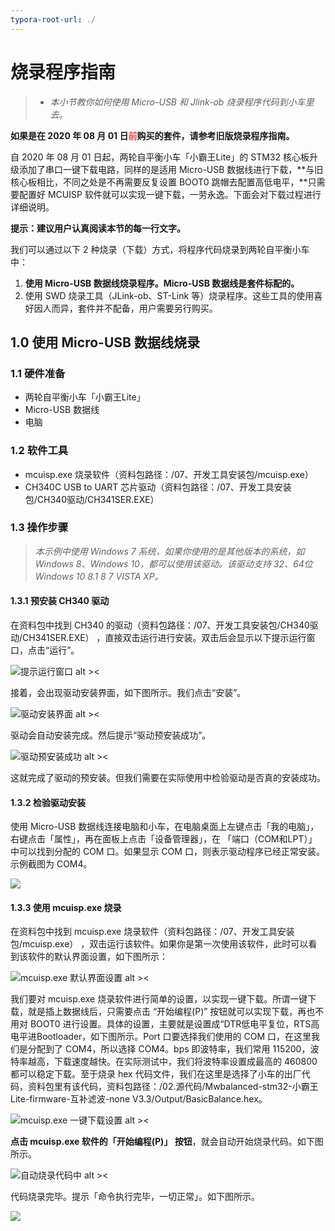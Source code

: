 ```yaml
---
typora-root-url: ./
---
```


# 烧录程序指南

> * *本小节教你如何使用 Micro-USB 和 Jlink-ob 烧录程序代码到小车里去。*

**如果是在 2020 年 08 月 01 日<font color="#FF4040">前</font>购买的套件，请参考旧版烧录程序指南。**

自 2020 年 08 月 01 日起，两轮自平衡小车「小霸王Lite」的 STM32 核心板升级添加了串口一键下载电路，同样的是适用 Micro-USB 数据线进行下载，**与旧核心板相比，不同之处是不再需要反复设置 BOOT0 跳帽去配置高低电平，**只需要配置好 MCUISP 软件就可以实现一键下载，一劳永逸。下面会对下载过程进行详细说明。

**提示：建议用户认真阅读本节的每一行文字。**

我们可以通过以下 2 种烧录（下载）方式，将程序代码烧录到两轮自平衡小车中：

1. **使用 Micro-USB 数据线烧录程序。Micro-USB 数据线是套件标配的。**
2. 使用 SWD 烧录工具（JLink-ob、ST-Link 等）烧录程序。这些工具的使用喜好因人而异，套件并不配备，用户需要另行购买。

## 1.0 使用 Micro-USB 数据线烧录

### 1.1 硬件准备

* 两轮自平衡小车「小霸王Lite」
* Micro-USB 数据线
* 电脑

### 1.2 软件工具

* mcuisp.exe 烧录软件（资料包路径：/07、开发工具安装包/mcuisp.exe）
* CH340C USB to UART 芯片驱动（资料包路径：/07、开发工具安装包/CH340驱动/CH341SER.EXE）

### 1.3 操作步骤

> *本示例中使用 Windows 7 系统，如果你使用的是其他版本的系统，如 Windows 8、Windows 10，都可以使用该驱动。该驱动支持 32、64位 Windows 10 8.1 8 7 VISTA XP。*

#### 1.3.1 预安装 CH340 驱动

在资料包中找到 CH340 的驱动（资料包路径：/07、开发工具安装包/CH340驱动/CH341SER.EXE） ，直接双击运行进行安装。双击后会显示以下提示运行窗口，点击“运行”。

![提示运行窗口 alt ><](/img/2020-07-23_173520.png)

接着，会出现驱动安装界面，如下图所示。我们点击“安装”。

![驱动安装界面 alt ><](/img/2020-07-23_173552.png)

驱动会自动安装完成。然后提示“驱动预安装成功”。

![驱动预安装成功 alt ><](/img/2020-07-23_173909.png)

这就完成了驱动的预安装。但我们需要在实际使用中检验驱动是否真的安装成功。

#### 1.3.2 检验驱动安装

使用 Micro-USB 数据线连接电脑和小车，在电脑桌面上左键点击「我的电脑」，右键点击「属性」，再在面板上点击「设备管理器」，在 「端口（COM和LPT）」 中可以找到分配的 COM 口。如果显示 COM 口，则表示驱动程序已经正常安装。示例截图为 COM4。

![](/img/2020-07-23_174524.png)

#### 1.3.3 使用 mcuisp.exe 烧录

在资料包中找到 mcuisp.exe 烧录软件（资料包路径：/07、开发工具安装包/mcuisp.exe） ，双击运行该软件。如果你是第一次使用该软件，此时可以看到该软件的默认界面设置，如下图所示：

![mcuisp.exe 默认界面设置 alt ><](/img/2019-01-05_235555.png)

我们要对 mcuisp.exe 烧录软件进行简单的设置，以实现一键下载。所谓一键下载，就是插上数据线后，只需要点击 “开始编程(P)” 按钮就可以实现下载，再也不用对 BOOT0 进行设置。具体的设置，主要就是设置成“DTR低电平复位，RTS高电平进Bootloader，如下图所示。Port 口要选择我们使用的 COM 口，在这里我们是分配到了 COM4，所以选择 COM4。bps 即波特率，我们常用 115200，波特率越高，下载速度越快。在实际测试中，我们将波特率设置成最高的 460800 都可以稳定下载。至于烧录 hex 代码文件，我们在这里是选择了小车的出厂代码，资料包里有该代码，资料包路径：/02.源代码/Mwbalanced-stm32-小霸王Lite-firmware-互补滤波-none V3.3/Output/BasicBalance.hex。

![mcuisp.exe 一键下载设置 alt ><](/img/2020-07-23_175502.png)

**点击 mcuisp.exe 软件的「开始编程(P)」 按钮**，就会自动开始烧录代码。如下图所示。

![自动烧录代码中 alt ><](/img/2020-07-23_180246.png)

代码烧录完毕。提示「命令执行完毕，一切正常」。如下图所示。

![](/img/2020-07-23_180313.png)




